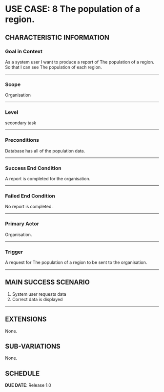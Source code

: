 # USE CASE: 8 The population of a region.

## CHARACTERISTIC INFORMATION

### Goal in Context

As a system user I want to produce a report of The population of a region.
So that I can see The population of each region.

---

### Scope </h3> Organisation

---

### Level </h3> secondary task

---

### Preconditions </h3> Database has all of the population data.

---

### Success End Condition </h3> A report is completed for the organisation.

---

### Failed End Condition </h3> No report is completed.

---

### Primary Actor </h3> Organisation.

---

### Trigger </h3> A request for The population of a region to be sent to the organisation.

---

## MAIN SUCCESS SCENARIO

1. System user requests data
2. Correct data is displayed 

---

## EXTENSIONS

None.

## SUB-VARIATIONS

None.

## SCHEDULE

**DUE DATE**: Release 1.0
